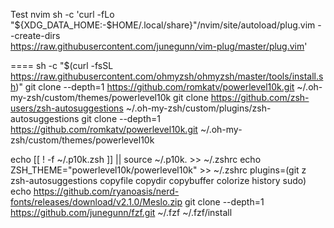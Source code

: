Test
nvim
sh -c 'curl -fLo "${XDG_DATA_HOME:-$HOME/.local/share}"/nvim/site/autoload/plug.vim --create-dirs \
       https://raw.githubusercontent.com/junegunn/vim-plug/master/plug.vim'


====
sh -c "$(curl -fsSL https://raw.githubusercontent.com/ohmyzsh/ohmyzsh/master/tools/install.sh)"
git clone --depth=1 https://github.com/romkatv/powerlevel10k.git ~/.oh-my-zsh/custom/themes/powerlevel10k
git clone https://github.com/zsh-users/zsh-autosuggestions ~/.oh-my-zsh/custom/plugins/zsh-autosuggestions
git clone --depth=1 https://github.com/romkatv/powerlevel10k.git ~/.oh-my-zsh/custom/themes/powerlevel10k

echo  [[ ! -f ~/.p10k.zsh ]] || source ~/.p10k. >> ~/.zshrc
echo ZSH_THEME="powerlevel10k/powerlevel10k" >> ~/.zshrc
plugins=(git  z zsh-autosuggestions copyfile copydir copybuffer colorize history sudo)
echo https://github.com/ryanoasis/nerd-fonts/releases/download/v2.1.0/Meslo.zip
git clone --depth=1 https://github.com/junegunn/fzf.git ~/.fzf
~/.fzf/install
